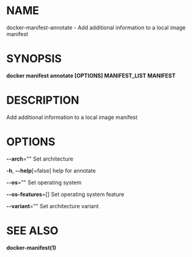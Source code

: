 # NAME

docker-manifest-annotate - Add additional information to a local image manifest

# SYNOPSIS

**docker manifest annotate \[OPTIONS\] MANIFEST\_LIST MANIFEST**

# DESCRIPTION

Add additional information to a local image manifest

# OPTIONS

**--arch**="" Set architecture

**-h**, **--help**\[=false\] help for annotate

**--os**="" Set operating system

**--os-features**=\[\] Set operating system feature

**--variant**="" Set architecture variant

# SEE ALSO

**docker-manifest(1)**
